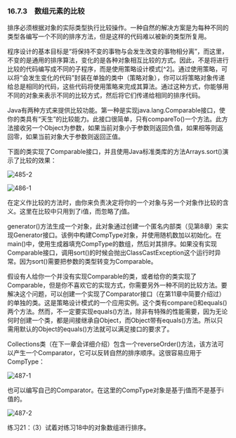 ### 16.7.3　数组元素的比较

排序必须根据对象的实际类型执行比较操作。一种自然的解决方案是为每种不同的类型各编写一个不同的排序方法，但是这样的代码难以被新的类型所复用。

程序设计的基本目标是“将保持不变的事物与会发生改变的事物相分离”，而这里，不变的是通用的排序算法，变化的是各种对象相互比较的方式。因此，不是将进行比较的代码编写成不同的子程序，而是使用策略设计模式[^2]。通过使用策略，可以将“会发生变化的代码”封装在单独的类中（策略对象），你可以将策略对象传递给总是相同的代码，这些代码将使用策略来完成其算法。通过这种方式，你能够用不同的对象来表示不同的比较方式，然后将它们传递给相同的排序代码。

Java有两种方式来提供比较功能。第一种是实现java.lang.Comparable接口，使你的类具有“天生”的比较能力。此接口很简单，只有compareTo()一个方法。此方法接收另一个Object为参数，如果当前对象小于参数则返回负值，如果相等则返回零，如果当前对象大于参数则返回正值。

下面的类实现了Comparable接口，并且使用Java标准类库的方法Arrays.sort()演示了比较的效果：

![485-2](../Images/image03366.jpeg)

![486-1](../Images/image03367.jpeg)

在定义作比较的方法时，由你来负责决定将你的一个对象与另一个对象作比较的含义。这里在比较中只用到了i值，而忽略了j值。

generator()方法生成一个对象，此对象通过创建一个匿名内部类（见第8章）来实现Generator接口。该例中构建CompType对象，并使用随机数加以初始化。在main()中，使用生成器填充CompType的数组，然后对其排序。如果没有实现Comparable接口，调用sort()的时候会抛出ClassCastException这个运行时异常。因为sort()需要把参数的类型转变为Comparable。

假设有人给你一个并没有实现Comparable的类，或者给你的类实现了Comparable，但是你不喜欢它的实现方式，你需要另外一种不同的比较方法。要解决这个问题，可以创建一个实现了Comparator接口（在第11章中简要介绍过）的单独的类。这是策略设计模式的一个应用实例。这个类有compare()和equals()两个方法。然而，不一定要实现equals()方法，除非有特殊的性能需要，因为无论何时创建一个类，都是间接继承自Object，而Object带有equals()方法。所以只需用默认的Object的equals()方法就可以满足接口的要求了。

Collections类（在下一章会详细介绍）包含一个reverseOrder()方法，该方法可以产生一个Comparator，它可以反转自然的排序顺序。这很容易应用于CompType：

![487-1](../Images/image03368.jpeg)

也可以编写自己的Comparator。在这里的CompType对象是基于j值而不是基于i值的。

![487-2](../Images/image03369.jpeg)

练习21：（3）试着对练习18中的对象数组进行排序。